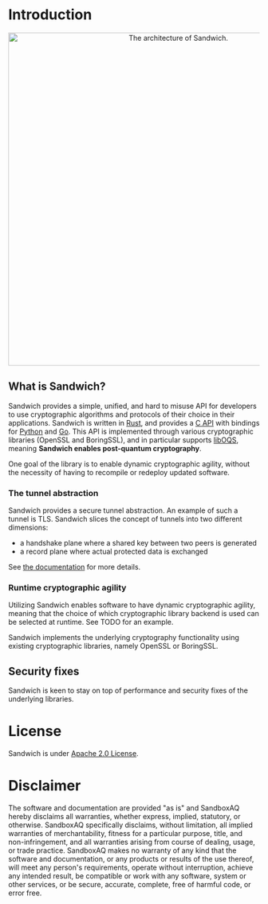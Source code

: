 # Introduction

<p align="center">
<picture>
  <source media="(prefers-color-scheme: dark)" srcset="./images/sandwich_architecture_white.png" width="666">
  <source media="(prefers-color-scheme: light)" srcset="./images/sandwich_architecture_black.png" width="666">
  <img alt="The architecture of Sandwich.">
</picture>
</p>

## What is Sandwich?

Sandwich provides a simple, unified, and hard to misuse API for developers to
use cryptographic algorithms and protocols of their choice in their
applications.  Sandwich is written in
[Rust](rust_api/sandwich_full_doc.rustdoc/sandwich/index.html), and provides a
[C API](cAPI/links.md) with bindings for [Python](TODO) and
[Go](https://pkg.go.dev/github.com/sandbox-quantum/sandwich). This API is
implemented through various cryptographic libraries (OpenSSL and BoringSSL),
and in particular supports
[libOQS](https://github.com/open-quantum-safe/liboqs), meaning **Sandwich
enables post-quantum cryptography**.

One goal of the library is to enable dynamic cryptographic agility, without the
necessity of having to recompile or redeploy updated software.

### The tunnel abstraction

Sandwich provides a secure tunnel abstraction. An example of such a tunnel is
TLS. Sandwich slices the concept of tunnels into two different dimensions:

* a handshake plane where a shared key between two peers is generated
* a record plane where actual protected data is exchanged

See [the documentation](concepts/tunnel.md) for more details.

### Runtime cryptographic agility

Utilizing Sandwich enables software to have dynamic cryptographic agility, meaning that the choice of which cryptographic library backend is used can be selected at runtime. See TODO for an example.

Sandwich implements the underlying cryptography functionality using existing cryptographic
libraries, namely OpenSSL or BoringSSL.

## Security fixes

Sandwich is keen to stay on top of performance and security fixes of the underlying libraries.

# License

Sandwich is under [Apache 2.0 License](https://apache.org/licenses/LICENSE-2.0).

# Disclaimer

The software and documentation are provided "as is" and SandboxAQ hereby disclaims all warranties, whether express, implied, statutory, or otherwise.
SandboxAQ specifically disclaims, without limitation, all implied warranties of merchantability, fitness for a particular purpose, title, and non-infringement, and all warranties arising from course of dealing, usage, or trade practice.
SandboxAQ makes no warranty of any kind that the software and documentation, or any products or results of the use thereof, will meet any person's requirements, operate without interruption, achieve any intended result, be compatible or work with any software, system or other services, or be secure, accurate, complete, free of harmful code, or error free.
